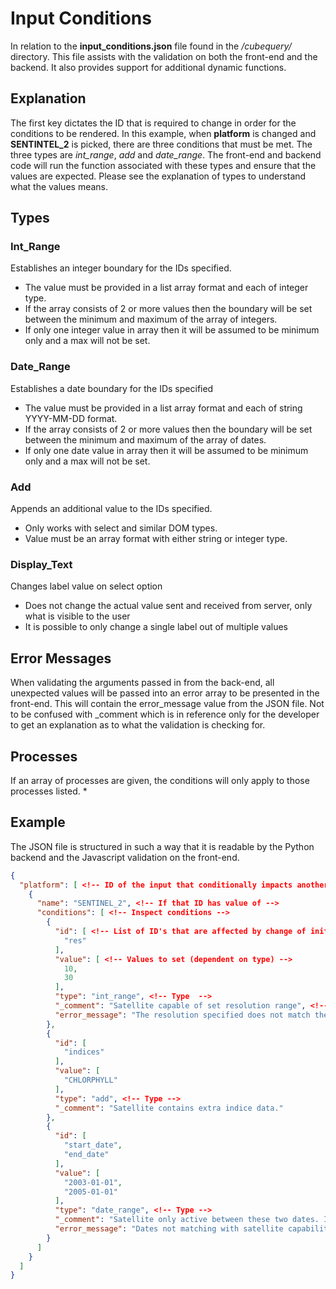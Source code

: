 # Input Conditions

In relation to the **input_conditions.json** file found in the */cubequery/* directory. This file assists with the validation on both the front-end and the backend. It also provides support for additional dynamic functions.

## Explanation
The first key dictates the ID that is required to change in order for the conditions to be rendered. In this example, when **platform** is changed and **SENTINTEL_2** is picked, there are three conditions that must be met. The three types are *int_range*, *add* and *date_range*. The front-end and backend code will run the function associated with these types and ensure that the values are expected. Please see the explanation of types to understand what the values means.

## Types
### Int_Range
Establishes an integer boundary for the IDs specified.
* The value must be provided in a list array format and each of integer type.
* If the array consists of 2 or more values then the boundary will be set between the minimum and maximum of the array of integers. 
* If only one integer value in array then it will be assumed to be minimum only and a max will not be set.

### Date_Range
Establishes a date boundary for the IDs specified
* The value must be provided in a list array format and each of string YYYY-MM-DD format.
* If the array consists of 2 or more values then the boundary will be set between the minimum and maximum of the array of dates. 
* If only one date value in array then it will be assumed to be minimum only and a max will not be set.

### Add
Appends an additional value to the IDs specified.
* Only works with select and similar DOM types.
* Value must be an array format with either string or integer type.

### Display_Text
Changes label value on select option
* Does not change the actual value sent and received from server, only what is visible to the user
* It is possible to only change a single label out of multiple values

## Error Messages
When validating the arguments passed in from the back-end, all unexpected values will be passed into an error array to be presented in the front-end. This will contain the error_message value from the JSON file. Not to be confused with _comment which is in reference only for the developer to get an explanation as to what the validation is checking for.

## Processes
If an array of processes are given, the conditions will only apply to those processes listed. 
* 

## Example

The JSON file is structured in such a way that it is readable by the Python backend and the Javascript validation on the front-end. 

```json
{
  "platform": [ <!-- ID of the input that conditionally impacts another -->
    {
      "name": "SENTINEL_2", <!-- If that ID has value of -->
      "conditions": [ <!-- Inspect conditions -->
        {
          "id": [ <!-- List of ID's that are affected by change of initial ID's value -->
            "res"
          ],
          "value": [ <!-- Values to set (dependent on type) -->
            10,
            30
          ],
          "type": "int_range", <!-- Type  -->
          "_comment": "Satellite capable of set resolution range", <!-- Comment only visible for developer -->
          "error_message": "The resolution specified does not match the satellites capabilities" <!-- Error message visible to client -->
        },
        {
          "id": [
            "indices"
          ],
          "value": [
            "CHLORPHYLL"
          ],
          "type": "add", <!-- Type -->
          "_comment": "Satellite contains extra indice data."
        },
        {
          "id": [
            "start_date",
            "end_date"
          ],
          "value": [
            "2003-01-01",
            "2005-01-01"
          ],
          "type": "date_range", <!-- Type -->
          "_comment": "Satellite only active between these two dates. If only one date provided, it means the satellite is still active.",
          "error_message": "Dates not matching with satellite capabilities"
        }
      ]
    }
  ]
}
```


